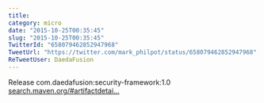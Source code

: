 ```yaml
---
title: 
category: micro
date: "2015-10-25T00:35:45"
slug: "2015-10-25T00:35:45"
TwitterId: "658079462852947968"
TweetUrl: "https://twitter.com/mark_philpot/status/658079462852947968"
ReTweetUser: DaedaFusion
---
```


<i class="fa fa-retweet" aria-hidden="true"></i> Release
com.daedafusion:security-framework:1.0
[search.maven.org/#artifactdetai…](http://search.maven.org/#artifactdetails%7Ccom.daedafusion%7Csecurity-framework%7C1.0%7Cjar)
